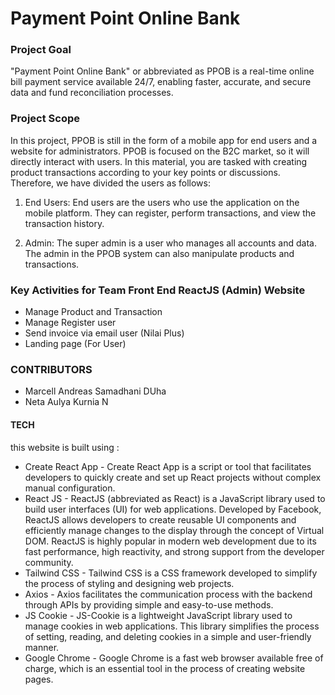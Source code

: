 # Payment Point Online Bank

### Project Goal

"Payment Point Online Bank" or abbreviated as PPOB is a real-time online bill payment service available 24/7, enabling faster, accurate, and secure data and fund reconciliation processes.

### Project Scope

In this project, PPOB is still in the form of a mobile app for end users and a website for administrators. PPOB is focused on the B2C market, so it will directly interact with users. In this material, you are tasked with creating product transactions according to your key points or discussions. Therefore, we have divided the users as follows:

1. End Users:
   End users are the users who use the application on the mobile platform. They can register, perform transactions, and view the transaction history.

2. Admin:
   The super admin is a user who manages all accounts and data. The admin in the PPOB system can also manipulate products and transactions.

### Key Activities for Team Front End ReactJS (Admin) Website

- Manage Product and Transaction
- Manage Register user
- Send invoice via email user (Nilai Plus)
- Landing page (For User)

### CONTRIBUTORS

- Marcell Andreas Samadhani DUha
- Neta Aulya Kurnia N

#### TECH

this website is built using :

- Create React App - Create React App is a script or tool that facilitates developers to quickly create and set up React projects without complex manual configuration.
- React JS - ReactJS (abbreviated as React) is a JavaScript library used to build user interfaces (UI) for web applications. Developed by Facebook, ReactJS allows developers to create reusable UI components and efficiently manage changes to the display through the concept of Virtual DOM. ReactJS is highly popular in modern web development due to its fast performance, high reactivity, and strong support from the developer community.
- Tailwind CSS - Tailwind CSS is a CSS framework developed to simplify the process of styling and designing web projects.
- Axios - Axios facilitates the communication process with the backend through APIs by providing simple and easy-to-use methods.
- JS Cookie - JS-Cookie is a lightweight JavaScript library used to manage cookies in web applications. This library simplifies the process of setting, reading, and deleting cookies in a simple and user-friendly manner.
- Google Chrome - Google Chrome is a fast web browser available free of charge, which is an essential tool in the process of creating website pages.
